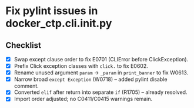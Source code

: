 # Fix pylint issues in docker_ctp.cli.__init__.py

## Checklist

- [x] Swap except clause order to fix E0701 (CLIError before ClickException).
- [x] Prefix Click exception classes with `click.` to fix E0602.
- [x] Rename unused argument `param` -> `_param` in `print_banner` to fix W0613.
- [x] Narrow broad `except Exception` (W0718) – added pylint disable comment.
- [x] Converted `elif` after return into separate `if` (R1705) – already resolved.
- [x] Import order adjusted; no C0411/C0415 warnings remain.
